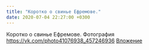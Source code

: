 ```yaml
---
title: "Коротко о свинье Ефремове."
date: 2020-07-04 22:27:00 +0300
---
```


Коротко о свинье Ефремове.
Фотография
<a class="vk-attach" href="https://vk.com/photo41076938_457246936">https://vk.com/photo41076938_457246936</a>
<a class="vk-attach" href="https://vk.com/photo41076938_457246936">Вложение</a>
